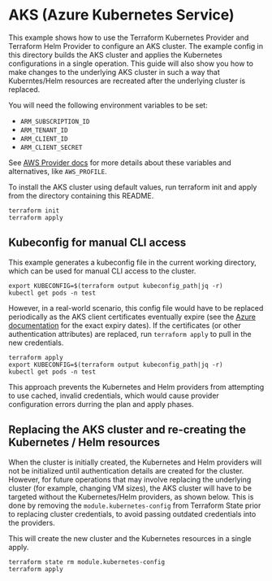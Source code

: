 # AKS (Azure Kubernetes Service)

This example shows how to use the Terraform Kubernetes Provider and Terraform Helm Provider to configure an AKS cluster. The example config in this directory builds the AKS cluster and applies the Kubernetes configurations in a single operation. This guide will also show you how to make changes to the underlying AKS cluster in such a way that Kuberntes/Helm resources are recreated after the underlying cluster is replaced.

You will need the following environment variables to be set:

  - `ARM_SUBSCRIPTION_ID`
  - `ARM_TENANT_ID`
  - `ARM_CLIENT_ID`
  - `ARM_CLIENT_SECRET`

See [AWS Provider docs](https://www.terraform.io/docs/providers/aws/index.html#configuration-reference) for more details about these variables and alternatives, like `AWS_PROFILE`.

To install the AKS cluster using default values, run terraform init and apply from the directory containing this README.

```
terraform init
terraform apply
```

## Kubeconfig for manual CLI access

This example generates a kubeconfig file in the current working directory, which can be used for manual CLI access to the cluster.

```
export KUBECONFIG=$(terraform output kubeconfig_path|jq -r)
kubectl get pods -n test
```

However, in a real-world scenario, this config file would have to be replaced periodically as the AKS client certificates eventually expire (see the [Azure documentation](https://docs.microsoft.com/en-us/azure/aks/certificate-rotation) for the exact expiry dates). If the certificates (or other authentication attributes) are replaced, run `terraform apply` to pull in the new credentials.

```
terraform apply
export KUBECONFIG=$(terraform output kubeconfig_path|jq -r)
kubectl get pods -n test
```

This approach prevents the Kubernetes and Helm providers from attempting to use cached, invalid credentials, which would cause provider configuration errors durring the plan and apply phases.

## Replacing the AKS cluster and re-creating the Kubernetes / Helm resources

When the cluster is initially created, the Kubernetes and Helm providers will not be initialized until authentication details are created for the cluster. However, for future operations that may involve replacing the underlying cluster (for example, changing VM sizes), the AKS cluster will have to be targeted without the Kubernetes/Helm providers, as shown below. This is done by removing the `module.kubernetes-config` from Terraform State prior to replacing cluster credentials, to avoid passing outdated credentials into the providers.

This will create the new cluster and the Kubernetes resources in a single apply.

```
terraform state rm module.kubernetes-config
terraform apply
```
